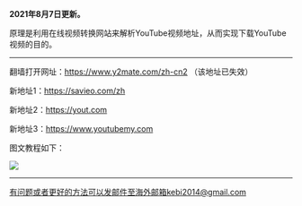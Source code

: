 **2021年8月7日更新。**

原理是利用在线视频转换网站来解析YouTube视频地址，从而实现下载YouTube视频的目的。

***

翻墙打开网址：https://www.y2mate.com/zh-cn2 （该地址已失效）

新地址1：https://savieo.com/zh

新地址2：https://yout.com

新地址3：https://www.youtubemy.com

图文教程如下：

![](https://cdn.jsdelivr.net/gh/Alvin9999/PAC/download/youtube下载5.png)

***

有问题或者更好的方法可以发邮件至海外邮箱kebi2014@gmail.com
